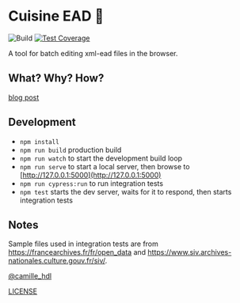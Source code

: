 # Cuisine EAD 🍲
![Build](https://github.com/camille-hdl/cuisine-ead/actions/workflows/ci.yaml/badge.svg) [![Test Coverage](https://api.codeclimate.com/v1/badges/b74ad07c067f9b18fd5d/test_coverage)](https://codeclimate.com/github/camille-hdl/cuisine-ead/test_coverage)

A tool for batch editing xml-ead files in the browser.

## What? Why? How?

[blog post](https://camillehdl.dev/cuisine-ead/)

## Development

* `npm install`
* `npm run build` production build
* `npm run watch` to start the development build loop
* `npm run serve` to start a local server, then browse to [http://127.0.0.1:5000](http://127.0.0.1:5000)
* `npm run cypress:run` to run integration tests
* `npm test` starts the dev server, waits for it to respond, then starts integration tests

## Notes

Sample files used in integration tests are from https://francearchives.fr/fr/open_data and https://www.siv.archives-nationales.culture.gouv.fr/siv/.


[@camille_hdl](https://twitter.com/camille_hdl)

[LICENSE](LICENSE)
